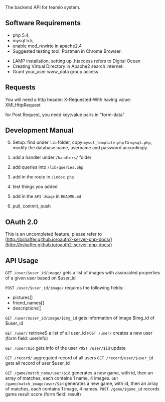 The backend API for teamio system.

## Software Requirements

* php 5.4, 
* mysql 5.5,
* enable mod_rewirte in apache2.4
* Suggested testing tool: Postman in Chrome Browser.

 - LAMP installation, setting up .htaccess refers to Digital Ocean
 - Creating Virtual Directory in Apache2 search internet.
 - Grant your_user www_data group access

## Requests
You will need a http header:
X-Requested-With
 having value:
XMLHttpRequest

for Post Request, you need key:value pairs in "form-data"

## Development Manual
0. Setup: find under `lib` folder, copy `mysql_template.php` to `mysql.php`, modify the database name, username and password accordingly.

1. add a handler under `/handlers/` folder

2. add queries into `/lib/queries.php`

3. add in the route in `/index.php`

4. test things you added

5. add in the `API Usage` in `README.md`

6. pull, commit, push

## OAuth 2.0
This is an uncompleted feature, please refer to [http://bshaffer.github.io/oauth2-server-php-docs/](http://bshaffer.github.io/oauth2-server-php-docs/)

## API Usage

`GET /user/$user_id/image/` gets a list of images with associated properties of a given user based on $user_id

`POST /user/$user_id/image/` requires the following fields:

 * pictures[]
 * friend_names[]
 * descriptions[]
 
`GET /user/$user_id/image/$img_id` gets information of image $img_id of $user_id



`GET /user/` retrieveS a list of all user_id
`POST /user/` creates a new user (form field: userInfo)

`GET /user/$id` gets info of the user
`POST /user/$id` update

`GET /record/` aggregated record of all users
`GET /record/user/$user_id` gets all record of user $user_id

`GET /game/match_name/user/$id` generates a new game, with id, then an array of matches, each contains 1 name, 4 images.
`GET /game/match_image/user/$id` generates a new game, with id, then an array of matches, each contains 1 image, 4 names.
`POST /game/$game_id` records game result score (form field: result)
